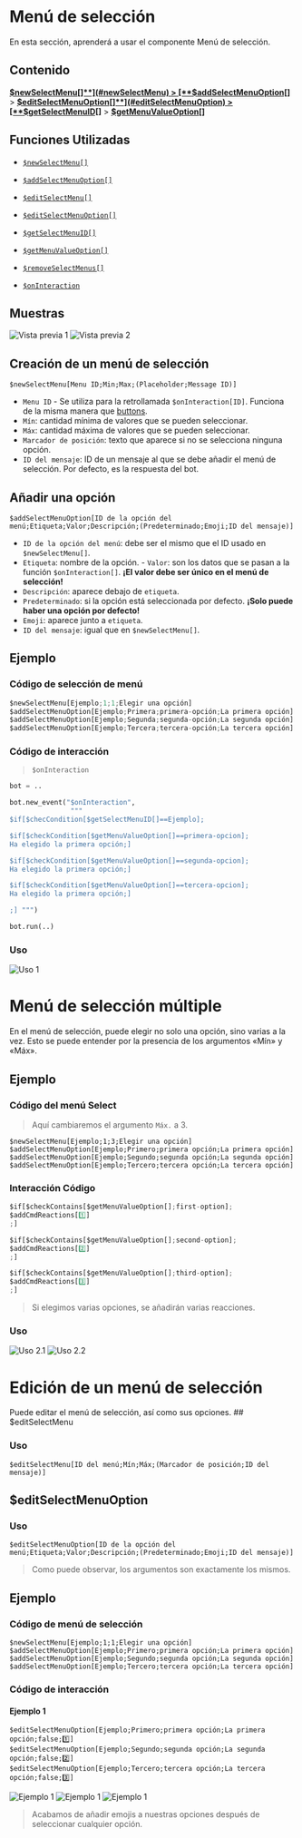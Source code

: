 # Menú de selección
En esta sección, aprenderá a usar el componente Menú de selección.


## Contenido
[**$newSelectMenu[]**](#newSelectMenu) > [**$addSelectMenuOption[]**](#addSelectMenuOption) > [**$editSelectMenuOption[]**](#editSelectMenuOption) > [**$getSelectMenuID[]**](#getSelectMenuID) > [**$getMenuValueOption[]**](#getMenuValueOption)


## Funciones Utilizadas


- [`$newSelectMenu[]`](../funciones/newSelectMenu.md)

- [`$addSelectMenuOption[]`](../funciones/addSelectMenuOption.md)

- [`$editSelectMenu[]`](../funciones/editSelectMenu.md)

- [`$editSelectMenuOption[]`](../funciones/editSelectMenuOption.md)

- [`$getSelectMenuID[]`](../funciones/getSelectMenuID.md)

- [`$getMenuValueOption[]`](../Eventos//callbacks/getMenuValueOption.md)

- [`$removeSelectMenus[]`](../Eventos//callbacks/removeSelectMenus.md)

- [`$onInteraction`](../Eventos/onInteraction.md)


## Muestras

![Vista previa 1](https://user-images.githubusercontent.com/70456337/194143249-eb32bed6-5fc9-4d7b-b88c-65b37dfcbfc9.png)
![Vista previa 2](https://user-images.githubusercontent.com/70456337/194143111-bf128046-3428-4226-840d-9ea4b0569677.png)

## Creación de un menú de selección
```
$newSelectMenu[Menu ID;Min;Max;(Placeholder;Message ID)]
```
- `Menu ID` - Se utiliza para la retrollamada `$onInteraction[ID]`. Funciona de la misma manera que [buttons](../buttons/aboutButtons.md).
- `Mín`: cantidad mínima de valores que se pueden seleccionar.
- `Máx`: cantidad máxima de valores que se pueden seleccionar.
- `Marcador de posición`: texto que aparece si no se selecciona ninguna opción.
- `ID del mensaje`: ID de un mensaje al que se debe añadir el menú de selección. Por defecto, es la respuesta del bot.

## Añadir una opción
```
$addSelectMenuOption[ID de la opción del menú;Etiqueta;Valor;Descripción;(Predeterminado;Emoji;ID del mensaje)]
```
- `ID de la opción del menú`: debe ser el mismo que el ID usado en `$newSelectMenu[]`.
- `Etiqueta`: nombre de la opción. - `Valor`: son los datos que se pasan a la función `$onInteraction[]`. **¡El valor debe ser único en el menú de selección!**
- `Descripción`: aparece debajo de `etiqueta`.
- `Predeterminado`: si la opción está seleccionada por defecto. **¡Solo puede haber una opción por defecto!**
- `Emoji`: aparece junto a `etiqueta`.
- `ID del mensaje`: igual que en `$newSelectMenu[]`.

## Ejemplo
### Código de selección de menú
```python
$newSelectMenu[Ejemplo;1;1;Elegir una opción]
$addSelectMenuOption[Ejemplo;Primera;primera-opción;La primera opción]
$addSelectMenuOption[Ejemplo;Segunda;segunda-opción;La segunda opción]
$addSelectMenuOption[Ejemplo;Tercera;tercera-opción;La tercera opción]
```
### Código de interacción
> `$onInteraction`
```python
bot = ..

bot.new_event("$onInteraction",
               """
$if[$checCondition[$getSelectMenuID[]==Ejemplo];

$if[$checkCondition[$getMenuValueOption[]==primera-opcion];
Ha elegido la primera opción;]

$if[$checkCondition[$getMenuValueOption[]==segunda-opcion];
Ha elegido la primera opción;]

$if[$checkCondition[$getMenuValueOption[]==tercera-opcion];
Ha elegido la primera opción;]

;] """)

bot.run(..)
```
### Uso
![Uso 1](https://user-images.githubusercontent.com/70456337/194143799-a48e72cb-5947-4657-99d3-d4bafaef5eb5.png)
# Menú de selección múltiple
En el menú de selección, puede elegir no solo una opción, sino varias a la vez.
Esto se puede entender por la presencia de los argumentos «Mín» y «Máx».

## Ejemplo
### Código del menú Select
> Aquí cambiaremos el argumento `Máx.` a 3.
```
$newSelectMenu[Ejemplo;1;3;Elegir una opción]
$addSelectMenuOption[Ejemplo;Primero;primera opción;La primera opción]
$addSelectMenuOption[Ejemplo;Segundo;segunda opción;La segunda opción]
$addSelectMenuOption[Ejemplo;Tercero;tercera opción;La tercera opción]
```
### Interacción Código
```python
$if[$checkContains[$getMenuValueOption[];first-option];
$addCmdReactions[1️⃣]
;]

$if[$checkContains[$getMenuValueOption[];second-option];
$addCmdReactions[2️⃣]
;]

$if[$checkContains[$getMenuValueOption[];third-option];
$addCmdReactions[3️⃣]
;]
```
> Si elegimos varias opciones, se añadirán varias reacciones. 
### Uso
![Uso 2.1](https://user-images.githubusercontent.com/70456337/194145414-33fa645f-c3ac-4105-95d9-4edc89fcfae5.png)
![Uso 2.2](https://user-images.githubusercontent.com/70456337/194145159-6c2996f1-7dbc-4fa3-90e0-9a0b8f5c2d9e.png)

# Edición de un menú de selección
Puede editar el menú de selección, así como sus opciones. ## $editSelectMenu
### Uso
```
$editSelectMenu[ID del menú;Mín;Máx;(Marcador de posición;ID del mensaje)]
```
## $editSelectMenuOption
### Uso
```
$editSelectMenuOption[ID de la opción del menú;Etiqueta;Valor;Descripción;(Predeterminado;Emoji;ID del mensaje)]
```

> Como puede observar, los argumentos son exactamente los mismos.

## Ejemplo
### Código de menú de selección
```
$newSelectMenu[Ejemplo;1;1;Elegir una opción]
$addSelectMenuOption[Ejemplo;Primero;primera opción;La primera opción]
$addSelectMenuOption[Ejemplo;Segundo;segunda opción;La segunda opción]
$addSelectMenuOption[Ejemplo;Tercero;tercera opción;La tercera opción]
```
### Código de interacción

#### Ejemplo 1
```
$editSelectMenuOption[Ejemplo;Primero;primera opción;La primera opción;false;1️⃣]
$editSelectMenuOption[Ejemplo;Segundo;segunda opción;La segunda opción;false;2️⃣]
$editSelectMenuOption[Ejemplo;Tercero;tercera opción;La tercera opción;false;3️⃣]
```
![Ejemplo 1](https://user-images.githubusercontent.com/70456337/194148923-a25962f8-544d-4744-8a5c-876d9455eaa3.png)
![Ejemplo 1](https://user-images.githubusercontent.com/70456337/194149283-42724349-84d1-4d70-b8e6-d4b58e8c365f.png)
![Ejemplo 1](https://user-images.githubusercontent.com/70456337/194149485-750c15e8-2a3c-46d0-857b-493178b9468c.png)
> Acabamos de añadir emojis a nuestras opciones después de seleccionar cualquier opción. 

